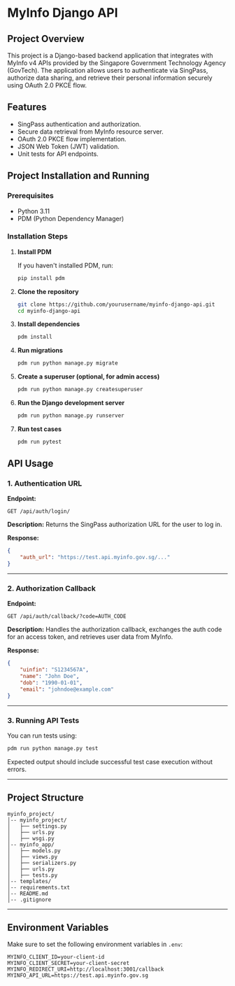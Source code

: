 # MyInfo Django API

## Project Overview

This project is a Django-based backend application that integrates with MyInfo v4 APIs provided by the Singapore Government Technology Agency (GovTech). The application allows users to authenticate via SingPass, authorize data sharing, and retrieve their personal information securely using OAuth 2.0 PKCE flow.

## Features

- SingPass authentication and authorization.
- Secure data retrieval from MyInfo resource server.
- OAuth 2.0 PKCE flow implementation.
- JSON Web Token (JWT) validation.
- Unit tests for API endpoints.

## Project Installation and Running

### Prerequisites

- Python 3.11
- PDM (Python Dependency Manager)

### Installation Steps

1. **Install PDM**

   If you haven't installed PDM, run:
   ```bash
   pip install pdm
   ```

2. **Clone the repository**

   ```bash
   git clone https://github.com/yourusername/myinfo-django-api.git
   cd myinfo-django-api
   ```

3. **Install dependencies**

   ```bash
   pdm install
   ```

4. **Run migrations**

   ```bash
   pdm run python manage.py migrate
   ```

5. **Create a superuser (optional, for admin access)**

   ```bash
   pdm run python manage.py createsuperuser
   ```

6. **Run the Django development server**

   ```bash
   pdm run python manage.py runserver
   ```

7. **Run test cases**

   ```bash
   pdm run pytest
   ```

## API Usage

### 1. Authentication URL

**Endpoint:**
```http
GET /api/auth/login/
```

**Description:**
Returns the SingPass authorization URL for the user to log in.

**Response:**
```json
{
    "auth_url": "https://test.api.myinfo.gov.sg/..."
}
```

---

### 2. Authorization Callback

**Endpoint:**
```http
GET /api/auth/callback/?code=AUTH_CODE
```

**Description:**
Handles the authorization callback, exchanges the auth code for an access token, and retrieves user data from MyInfo.

**Response:**
```json
{
    "uinfin": "S1234567A",
    "name": "John Doe",
    "dob": "1990-01-01",
    "email": "johndoe@example.com"
}
```

---

### 3. Running API Tests

You can run tests using:
```bash
pdm run python manage.py test
```

Expected output should include successful test case execution without errors.

---

## Project Structure
```
myinfo_project/
│-- myinfo_project/
│   ├── settings.py
│   ├── urls.py
│   ├── wsgi.py
│-- myinfo_app/
│   ├── models.py
│   ├── views.py
│   ├── serializers.py
│   ├── urls.py
│   ├── tests.py
│-- templates/
│-- requirements.txt
│-- README.md
│-- .gitignore
```

---

## Environment Variables

Make sure to set the following environment variables in `.env`:
```plaintext
MYINFO_CLIENT_ID=your-client-id
MYINFO_CLIENT_SECRET=your-client-secret
MYINFO_REDIRECT_URI=http://localhost:3001/callback
MYINFO_API_URL=https://test.api.myinfo.gov.sg
```

